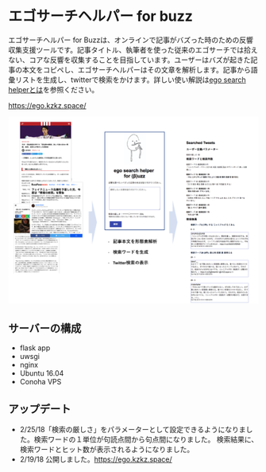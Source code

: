 # エゴサーチヘルパー for buzz

エゴサーチヘルパー for Buzzは、オンラインで記事がバズった時のための反響収集支援ツールです。記事タイトル、執筆者を使った従来のエゴサーチでは拾えない、コアな反響を収集することを目指しています。ユーザーはバズが起きた記事の本文をコピペし、エゴサーチヘルパーはその文章を解析します。記事から語彙リストを生成し、twitterで検索をかけます。詳しい使い解説は[ego search helperとは](https://ego.kzkz.space/detail)を参照ください。

https://ego.kzkz.space/

![chart](static/chart.png)

## サーバーの構成
- flask app
- uwsgi
- nginx
- Ubuntu 16.04
- Conoha VPS


## アップデート
- 2/25/18「検索の厳しさ」をパラメーターとして設定できるようになりました。検索ワードの１単位が句読点間から句点間になりました。
検索結果に、検索ワードとヒット数が表示されるようになりました。
- 2/19/18 公開しました。https://ego.kzkz.space/
